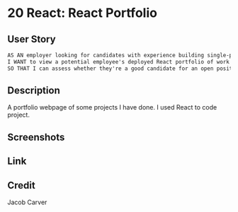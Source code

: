 # 20 React: React Portfolio

## User Story

```md
AS AN employer looking for candidates with experience building single-page applications
I WANT to view a potential employee's deployed React portfolio of work samples
SO THAT I can assess whether they're a good candidate for an open position
```

## Description
A portfolio webpage of some projects I have done. I used React to code project.

## Screenshots

## Link

## Credit
Jacob Carver